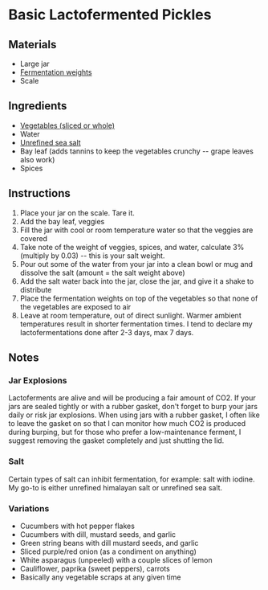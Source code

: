 # Basic Lactofermented Pickles


## Materials

* Large jar
* [Fermentation weights](https://www.amazon.de/-/en/PPC4-Masontops-Pickle-Pebbles-Plus/dp/B00V41EZNC/ref=sr_1_6?dchild=1&keywords=g%C3%A4rgewicht&qid=1602403702&sr=8-6&th=1)
* Scale



## Ingredients

* [Vegetables (sliced or whole)](#variations)
* Water
* [Unrefined sea salt](#salt)
* Bay leaf (adds tannins to keep the vegetables crunchy -- grape leaves also work)
* Spices



## Instructions

1. Place your jar on the scale. Tare it.
2. Add the bay leaf, veggies
3. Fill the jar with cool or room temperature water so that the veggies are covered
4. Take note of the weight of veggies, spices, and water, calculate 3% (multiply by 0.03) -- this is your salt weight.
5. Pour out some of the water from your jar into a clean bowl or mug and dissolve the salt (amount = the salt weight above)
6. Add the salt water back into the jar, close the jar, and give it a shake to distribute
7. Place the fermentation weights on top of the vegetables so that none of the vegetables are exposed to air
8. Leave at room temperature, out of direct sunlight. Warmer ambient temperatures result in shorter fermentation times. I tend to declare my lactofermentations done after 2-3 days, max 7 days.



## Notes

### Jar Explosions

Lactoferments are alive and will be producing a fair amount of CO2. If your jars are sealed tightly or with a rubber gasket, don't forget to burp your jars daily or risk jar explosions. When using jars with a rubber gasket, I often like to leave the gasket on so that I can monitor how much CO2 is produced during burping, but for those who prefer a low-maintenance ferment, I suggest removing the gasket completely and just shutting the lid.

### Salt

Certain types of salt can inhibit fermentation, for example: salt with iodine. My go-to is either unrefined himalayan salt or unrefined sea salt.

### Variations

* Cucumbers with hot pepper flakes
* Cucumbers with dill, mustard seeds, and garlic 
* Green string beans with dill mustard seeds, and garlic
* Sliced purple/red onion (as a condiment on anything)
* White asparagus (unpeeled) with a couple slices of lemon
* Cauliflower, paprika (sweet peppers), carrots
* Basically any vegetable scraps at any given time

